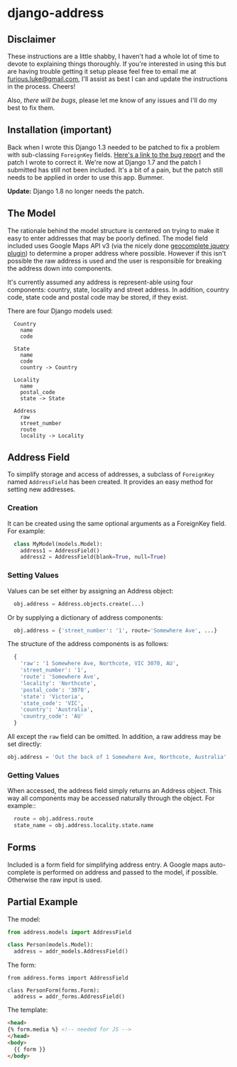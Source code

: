 # django-address

## Disclaimer

These instructions are a little shabby, I haven't had a whole lot of time to
devote to explaining things thoroughly. If you're interested in using this
but are having trouble getting it setup please feel free to email me at
furious.luke@gmail.com, I'll assist as best I can and update the instructions
in the process. Cheers!

Also, *there will be bugs*, please let me know of any issues and I'll do my
best to fix them.

## Installation (important)

Back when I wrote this Django 1.3 needed to be patched to fix a problem with
sub-classing `ForeignKey` fields. [Here's a link to the bug report](https://code.djangoproject.com/ticket/15184)
and the patch I wrote to correct it. We're now at Django 1.7 and the patch I submitted
 has still not been included. It's a bit of a pain, but the
patch still needs to be applied in order to use this app. Bummer.

**Update:** Django 1.8 no longer needs the patch.

## The Model

The rationale behind the model structure is centered on trying to make
it easy to enter addresses that may be poorly defined. The model field included
uses Google Maps API v3 (via the nicely done [geocomplete jquery plugin](http://ubilabs.github.io/geocomplete/)) to
determine a proper address where possible. However if this isn't possible the
raw address is used and the user is responsible for breaking the address down
into components.

It's currently assumed any address is represent-able using four components:
country, state, locality and street address. In addition, country code, state
code and postal code may be stored, if they exist.

There are four Django models used:

```
  Country
    name
    code

  State
    name
    code
    country -> Country

  Locality
    name
    postal_code
    state -> State

  Address
    raw
    street_number
    route
    locality -> Locality
```

## Address Field

To simplify storage and access of addresses, a subclass of `ForeignKey` named
`AddressField` has been created. It provides an easy method for setting new
addresses.

### Creation

It can be created using the same optional arguments as a ForeignKey field.
For example:

```python
  class MyModel(models.Model):
    address1 = AddressField()
    address2 = AddressField(blank=True, null=True)
```

### Setting Values

Values can be set either by assigning an Address object:

```python
  obj.address = Address.objects.create(...)
```

Or by supplying a dictionary of address components:

```python
  obj.address = {'street_number': '1', route='Somewhere Ave', ...}
```

The structure of the address components is as follows:

```python
  {
    'raw': '1 Somewhere Ave, Northcote, VIC 3070, AU',
    'street_number': '1',
    'route': 'Somewhere Ave',
    'locality': 'Northcote',
    'postal_code': '3070',
    'state': 'Victoria',
    'state_code': 'VIC',
    'country': 'Australia',
    'country_code': 'AU'
  }
```

All except the `raw` field can be omitted. In addition, a raw address may
be set directly:

```python
obj.address = 'Out the back of 1 Somewhere Ave, Northcote, Australia'
```

### Getting Values

When accessed, the address field simply returns an Address object. This way
all components may be accessed naturally through the object. For example::

```python
  route = obj.address.route
  state_name = obj.address.locality.state.name
```

## Forms

Included is a form field for simplifying address entry. A Google maps
auto-complete is performed on address and passed to the model, if possible.
Otherwise the raw input is used.

## Partial Example

The model:

```python
from address.models import AddressField

class Person(models.Model):
  address = addr_models.AddressField()
```

The form:

```
from address.forms import AddressField

class PersonForm(forms.Form):
  address = addr_forms.AddressField()
```

The template:

```html
<head>
{% form.media %} <!-- needed for JS -->
</head>
<body>
  {{ form }}
</body>
```
